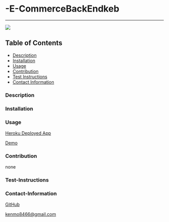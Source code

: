# -E-CommerceBackEndkeb
----
<a href="https://img.shields.io/badge/License-,Apache2.0,GNU Public v3.0,MIT,Boost Software 1.0,Creative Commons Zero v1.0 Universal,Eclipse Public 2.0,GNU Affero General Public v3.0,GNU General Public v2.0,GNU Lesser General Public v2.1,Mozilla Public 2.0,the Unilicense-brightgreen"><img src="https://img.shields.io/badge/License-MIT-brightgreen"></a>
## Table of Contents
- [Description](#description)
- [Installation](#installation)
- [Usage](#usage)
- [Contribution](#contribution)
- [Test Instructions](#test-instructions)
- [Contact Information](#contact-information)

### Description



### Installation

### Usage


[Heroku Deployed App]()

[Demo](h)


### Contribution
none
### Test-Instructions

### Contact-Information
[GitHub](https://github.com/kbentley7)

kenmo8466@gmail.com
